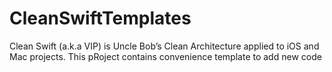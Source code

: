 # CleanSwiftTemplates
Clean Swift (a.k.a VIP) is Uncle Bob’s Clean Architecture applied to iOS and Mac projects. This pRoject contains convenience template to add new code
